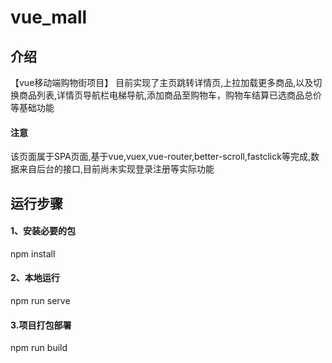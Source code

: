 # vue_mall

## 介绍
 
【vue移动端购物街项目】 目前实现了主页跳转详情页,上拉加载更多商品,以及切换商品列表,详情页导航栏电梯导航,添加商品至购物车，购物车结算已选商品总价等基础功能


#### 注意

该页面属于SPA页面,基于vue,vuex,vue-router,better-scroll,fastclick等完成,数据来自后台的接口,目前尚未实现登录注册等实际功能

## 运行步骤

#### 1、安装必要的包

npm install

#### 2、本地运行

npm run serve

#### 3.项目打包部署

npm run build
